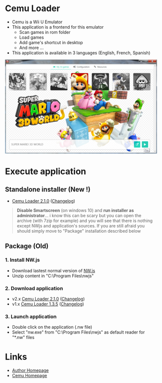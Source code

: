 # Cemu Loader

* Cemu is a Wii U Emulator
* This application is a frontend for this emulator
    * Scan games in rom folder
    * Load games
    * Add game's shortcut in desktop
    * And more ... 
* This application is available in 3 languages (English, French, Spanish)

![Cemu Loader Screenshot](https://github.com/uparlange/cemu-loader/blob/master/screenshot.png?raw=true)

# Execute application

## Standalone installer (New !)

* [Cemu Loader 2.1.0](https://github.com/uparlange/cemu-loader/raw/master/release/cemu-loader-2.1.0.exe) ([Changelog](https://github.com/uparlange/cemu-loader/blob/master/CHANGELOG.md))
> **Disable Smartscreen** (on windows 10) and **run installer as administrator**... i know this can be scary but you can open the archive (with 7zip for example) and you will see that there is nothing except NWjs and application's sources. If you are still afraid you should simply move to "Package" installation described below

## Package (Old)

### 1. Install NW.js
* Download lastest normal version of [NW.js](https://nwjs.io/)
* Unzip content in "C:\Program Files\nwjs"

### 2. Download application
* v2.x [Cemu Loader 2.1.0](https://github.com/uparlange/cemu-loader/raw/master/release/cemu-loader-2.1.0.nw) ([Changelog](https://github.com/uparlange/cemu-loader/blob/master/CHANGELOG.md))
* v1.x [Cemu Loader 1.3.5](https://github.com/uparlange/cemu-loader/raw/master/release/cemu-loader-1.3.5.nw) ([Changelog](https://github.com/uparlange/cemu-loader/blob/master/CHANGELOG.md))

### 3. Launch application
* Double click on the application (.nw file)
* Select "nw.exe" from "C:\Program Files\nwjs" as default reader for "*.nw" files

# Links
* [Author Homepage](https://www.lapli.fr)
* [Cemu Homepage](http://cemu.info/)